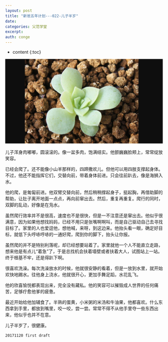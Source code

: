 ```yaml
---
layout: post
title: "新爸五年计划---022-儿子半岁"
date:
categories: 父范学堂
excerpt:
auth: conge
---
```

* content
{:toc}

![多肉](/assets/images/父范学堂/118382-6129d7ac9285c9e0.png)

儿子浑身肉嘟嘟，圆滚滚的。像一盆多肉，饱满结实。他颤巍巍脸颊上，常常绽放笑容。

已经会爬了。还不能像小山羊那样的，四蹄撒欢儿。但他可以用四肢支撑起身体。不过，他还不能指挥它们，交替向前，带着身体前进。只会往前趴去，像是海狮入水。

他的爬，是匍匐前进。他双臂交替向前，然后稍稍撑起身子，挺起胸，再借助脚的帮助，让肚子离开地面一点点，再向前窜出去。然后，重复再重复。爬行的同时，双脚的乱动，好像是在凫水。

虽然爬行效率并不是很高，速度也不是很快，但是一不注意还是窜出去。他似乎很满意，因为如果他想找妈妈，已经不用只是张嘴啊啊叫，而是自己驱动自己去寻找目标了。家里的人也爱逗他，想他喊，来呀，到这边来。他抬头看一眼，确定好目标，就低下头哼哧哼哧的一通好爬，爬到你的脚下，抬头让你报。

虽然爬的并不是特别利落呢，却已经想要站着了。家里就他一个人不能直立走路，想来他是有点儿“着急”了，于是总找机会扶着墙壁或者扶着大人，试图站上一站。终于根基不牢，还是得趴下啊。

很喜欢洗澡。每次洗澡放水的时候，他就很安静的看着，但是一放到水里，就开始欢快地踢水。往他身上浇水，他就很开心，更加手舞足蹈，水花乱飞。

他的欣喜愉悦都表现出来，完全没有藏私。他的笑容可以摧毁成人世界的任何痛苦，足够疗愈他爹的疲惫。

最近开始给他加辅食了。半熟的蛋黄，小米粥的米汤和牛油果，他都喜欢。什么东西拿到手里，都放到嘴里，咬一咬，尝一尝。常常不得不从他手里夺一些东西出来，他似乎也并不在意。

儿子半岁了，很健康。


```
20171120 first draft
```
